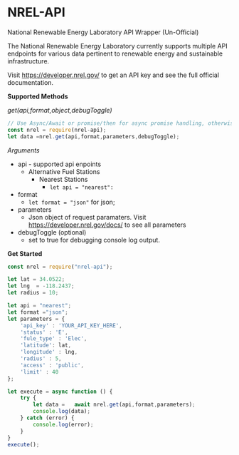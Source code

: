 # NREL-API
National Renewable Energy Laboratory API Wrapper (Un-Official)

The National Renewable Energy Laboratory currently supports multiple API endpoints for various data pertinent to renewable energy and sustainable infrastructure. 

Visit https://developer.nrel.gov/ to get an API key and see the full official documentation.

**Supported Methods**

*get(api,format,object,debugToggle)*
```javascript
// Use Async/Await or promise/then for async promise handling, otherwise invokations will run sycrounously 
const nrel = require(nrel-api);
let data =nrel.get(api,format,parameters,debugToggle);
```
*Arguments*
* api - supported api enpoints
  * Alternative Fuel Stations
    * Nearest Stations
      * ```let api = "nearest":```
* format 
  * ``` let format = "json" ``` for json;
* parameters 
  * Json object of request paramaters. Visit https://developer.nrel.gov/docs/ to see all parameters
* debugToggle (optional)
  * set to true for debugging console log output. 


**Get Started**

```javascript
const nrel = require("nrel-api");

let lat = 34.0522;
let lng  = -118.2437;
let radius = 10;

let api = "nearest";
let format ="json";
let parameters = { 
    'api_key' : 'YOUR_API_KEY_HERE',
    'status' : 'E',
    'fule_type' : 'Elec',
    'latitude': lat, 
    'longitude' : lng,
    'radius' : 5,
    'access' : 'public',
    'limit' : 40 
};

let execute = async function () {
    try {
        let data =   await nrel.get(api,format,parameters);
        console.log(data);
    } catch (error) {
        console.log(error);
    }
}
execute();
```
